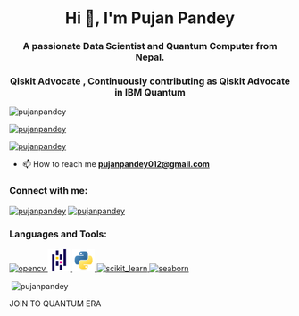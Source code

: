 <h1 align="center">Hi 👋, I'm Pujan Pandey</h1>
<h3 align="center">A passionate Data Scientist and Quantum Computer from Nepal.</h3>


<h3 align="center">Qiskit Advocate , Continuously contributing as Qiskit Advocate in IBM Quantum</h3>


<p align="left"> <img src="https://komarev.com/ghpvc/?username=pujanpandey&label=Profile%20views&color=0e75b6&style=flat" alt="pujanpandey" /> </p>

<p align="left"> <a href="https://github.com/ryo-ma/github-profile-trophy"><img src="https://github-profile-trophy.vercel.app/?username=pujanpandey" alt="pujanpandey" /></a> </p>

<a href="https://github-profile-trophy.vercel.app/?username=ryo-ma&theme=onedark"><img src="https://github-profile-trophy.vercel.app/?username=ryo-ma&theme=onedark" alt="pujanpandey" /></a> </p>
- 📫 How to reach me **pujanpandey012@gmail.com**

<h3 align="left">Connect with me:</h3>
<p align="left">
<a href="linkedin.com/in/pujan-pandey-0583b1321" target="blank"><img align="center" src="https://raw.githubusercontent.com/rahuldkjain/github-profile-readme-generator/master/src/images/icons/Social/linked-in-alt.svg" alt="pujanpandey" height="30" width="40" /></a>
<a href="https://fb.com/pujanpandey" target="blank"><img align="center" src="https://raw.githubusercontent.com/rahuldkjain/github-profile-readme-generator/master/src/images/icons/Social/facebook.svg" alt="pujanpandey" height="30" width="40" /></a>
</p>

<h3 align="left">Languages and Tools:</h3>
<p align="left"> <a href="https://opencv.org/" target="_blank" rel="noreferrer"> <img src="https://www.vectorlogo.zone/logos/opencv/opencv-icon.svg" alt="opencv" width="40" height="40"/> </a> <a href="https://pandas.pydata.org/" target="_blank" rel="noreferrer"> <img src="https://raw.githubusercontent.com/devicons/devicon/2ae2a900d2f041da66e950e4d48052658d850630/icons/pandas/pandas-original.svg" alt="pandas" width="40" height="40"/> </a> <a href="https://www.python.org" target="_blank" rel="noreferrer"> <img src="https://raw.githubusercontent.com/devicons/devicon/master/icons/python/python-original.svg" alt="python" width="40" height="40"/> </a> <a href="https://scikit-learn.org/" target="_blank" rel="noreferrer"> <img src="https://upload.wikimedia.org/wikipedia/commons/0/05/Scikit_learn_logo_small.svg" alt="scikit_learn" width="40" height="40"/> </a> <a href="https://seaborn.pydata.org/" target="_blank" rel="noreferrer"> <img src="https://seaborn.pydata.org/_images/logo-mark-lightbg.svg" alt="seaborn" width="40" height="40"/> </a> </p>

<p>&nbsp;<img align="center" src="https://github-readme-stats.vercel.app/api?username=pujanpandey&show_icons=true&locale=en" alt="pujanpandey" /></p>
JOIN TO QUANTUM ERA

